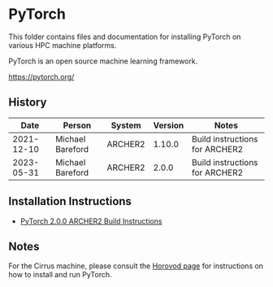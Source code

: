 PyTorch
=======

This folder contains files and documentation for installing PyTorch on various HPC machine platforms.

PyTorch is an open source machine learning framework.

https://pytorch.org/


History
-------

Date | Person | System | Version | Notes
---- | -------|--------|---------|------
2021-12-10 | Michael Bareford | ARCHER2 | 1.10.0 | Build instructions for ARCHER2
2023-05-31 | Michael Bareford | ARCHER2 | 2.0.0 | Build instructions for ARCHER2

Installation Instructions
-------------------------

* [PyTorch 2.0.0 ARCHER2 Build Instructions](build_pytorch_2.0.0_archer2.md)

Notes
-----

For the Cirrus machine, please consult the [Horovod page](../horovod/README.md) for instructions on how to install
and run PyTorch.
